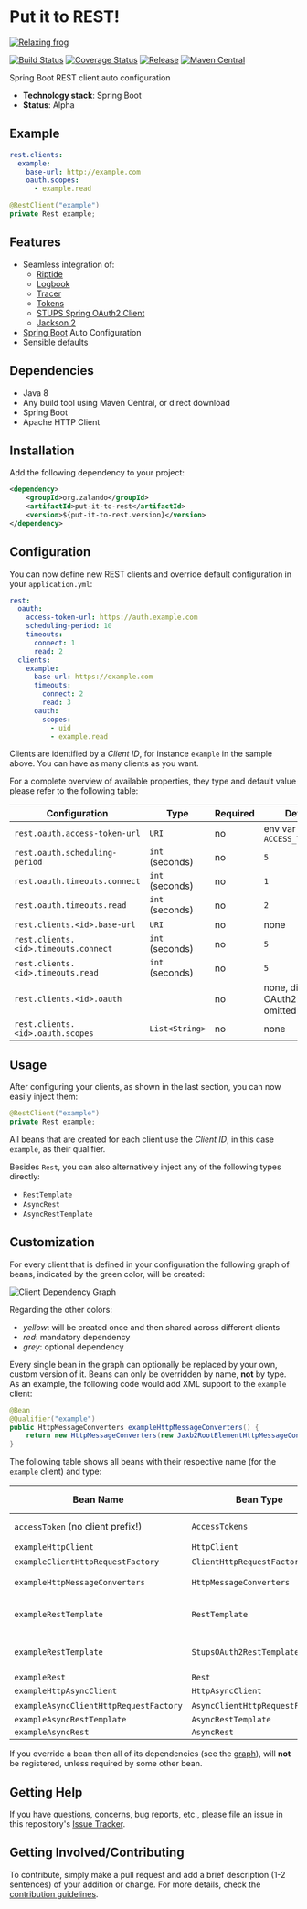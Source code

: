 # Put it to REST!

[![Relaxing frog](docs/frog.jpg)](https://pixabay.com/en/frog-meadow-relaxed-relaxation-fig-1109795/)

[![Build Status](https://img.shields.io/travis/zalando-incubator/put-it-to-rest.svg)](https://travis-ci.org/zalando-incubator/put-it-to-rest)
[![Coverage Status](https://img.shields.io/coveralls/zalando-incubator/put-it-to-rest.svg)](https://coveralls.io/r/zalando-incubator/put-it-to-rest)
[![Release](https://img.shields.io/github/release/zalando-incubator/put-it-to-rest.svg)](https://github.com/zalando-incubator/put-it-to-rest/releases)
[![Maven Central](https://img.shields.io/maven-central/v/org.zalando/put-it-to-rest-parent.svg)](https://maven-badges.herokuapp.com/maven-central/org.zalando/put-it-to-rest)

Spring Boot REST client auto configuration

- **Technology stack**: Spring Boot
- **Status**:  Alpha

## Example

```yaml
rest.clients:
  example:
    base-url: http://example.com
    oauth.scopes:
      - example.read
```

```java
@RestClient("example")
private Rest example;
```

## Features

- Seamless integration of:
  - [Riptide](https://github.com/zalando/riptide)
  - [Logbook](https://github.com/zalando/logbook)
  - [Tracer](https://github.com/zalando/tracer)
  - [Tokens](https://github.com/zalando-stups/tokens)
  - [STUPS Spring OAuth2 Client](https://github.com/zalando-stups/stups-spring-oauth2-support/tree/master/stups-spring-oauth2-client)
  - [Jackson 2](https://github.com/FasterXML/jackson)
- [Spring Boot](http://projects.spring.io/spring-boot/) Auto Configuration
- Sensible defaults

## Dependencies

- Java 8
- Any build tool using Maven Central, or direct download
- Spring Boot
- Apache HTTP Client

## Installation

Add the following dependency to your project:

```xml
<dependency>
    <groupId>org.zalando</groupId>
    <artifactId>put-it-to-rest</artifactId>
    <version>${put-it-to-rest.version}</version>
</dependency>
```

## Configuration

You can now define new REST clients and override default configuration in your `application.yml`:

```yaml
rest:
  oauth:
    access-token-url: https://auth.example.com
    scheduling-period: 10
    timeouts:
      connect: 1
      read: 2
  clients:
    example:
      base-url: https://example.com
      timeouts:
        connect: 2
        read: 3
      oauth:
        scopes:
          - uid
          - example.read
```

Clients are identified by a *Client ID*, for instance `example` in the sample above. You can have as many clients as you want.

For a complete overview of available properties, they type and default value please refer to the following table:

| Configuration                        | Type            | Required | Default                          |
|--------------------------------------|-----------------|----------|----------------------------------|
| `rest.oauth.access-token-url`        | `URI`           | no       | env var `ACCESS_TOKEN_URL`       |   
| `rest.oauth.scheduling-period`       | `int` (seconds) | no       | `5`                              |
| `rest.oauth.timeouts.connect`        | `int` (seconds) | no       | `1`                              |
| `rest.oauth.timeouts.read`           | `int` (seconds) | no       | `2`                              |
| `rest.clients.<id>.base-url`         | `URI`           | no       | none                             |
| `rest.clients.<id>.timeouts.connect` | `int` (seconds) | no       | `5`                              |
| `rest.clients.<id>.timeouts.read`    | `int` (seconds) | no       | `5`                              |
| `rest.clients.<id>.oauth`            |                 | no       | none, disables OAuth2 if omitted |
| `rest.clients.<id>.oauth.scopes`     | `List<String>`  | no       | none                             |

## Usage

After configuring your clients, as shown in the last section, you can now easily inject them:

```java
@RestClient("example")
private Rest example;
```

All beans that are created for each client use the *Client ID*, in this case `example`, as their qualifier.

Besides `Rest`, you can also alternatively inject any of the following types directly:
- `RestTemplate`
- `AsyncRest`
- `AsyncRestTemplate`

## Customization

For every client that is defined in your configuration the following graph of beans, indicated by the green color, will
be created:

![Client Dependency Graph](docs/graph.png)

Regarding the other colors:
- *yellow*: will be created once and then shared across different clients
- *red*: mandatory dependency
- *grey*: optional dependency

Every single bean in the graph can optionally be replaced by your own, custom version of it. Beans can only be
overridden by name, **not** by type. As an example, the following code would add XML support to the `example` client:

```java
@Bean
@Qualifier("example")
public HttpMessageConverters exampleHttpMessageConverters() {
    return new HttpMessageConverters(new Jaxb2RootElementHttpMessageConverter());
}
```

The following table shows all beans with their respective name (for the `example` client) and type:

| Bean Name                              | Bean Type                       | Configures by default      |
|----------------------------------------|---------------------------------|----------------------------|
| `accessToken` (no client prefix!)      | `AccessTokens`                  | OAuth settings             |
| `exampleHttpClient`                    | `HttpClient`                    | Interceptors               |
| `exampleClientHttpRequestFactory`      | `ClientHttpRequestFactory`      | Timeouts                   |
| `exampleHttpMessageConverters`         | `HttpMessageConverters`         | Text and JSON              |
| `exampleRestTemplate`                  | `RestTemplate`                  | Base URL and error handler |
| `exampleRestTemplate`                  | `StupsOAuth2RestTemplate`       | Base URL and error handler |
| `exampleRest`                          | `Rest`                          |                            |
| `exampleHttpAsyncClient`               | `HttpAsyncClient`               | Interceptors               |
| `exampleAsyncClientHttpRequestFactory` | `AsyncClientHttpRequestFactory` | Timeouts                   |
| `exampleAsyncRestTemplate`             | `AsyncRestTemplate`             |                            |
| `exampleAsyncRest`                     | `AsyncRest`                     |                            |

If you override a bean then all of its dependencies (see the [graph](#customization)), will **not** be registered,
unless required by some other bean.

## Getting Help

If you have questions, concerns, bug reports, etc., please file an issue in this repository's
[Issue Tracker](issues).

## Getting Involved/Contributing

To contribute, simply make a pull request and add a brief description (1-2 sentences) of your addition or change. For
more details, check the [contribution guidelines](CONTRIBUTING.md).
